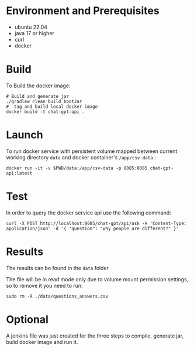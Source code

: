 # Environment and Prerequisites
- ubuntu 22.04
- java 17 or higher
- curl
- docker

# Build

To Build the docker image:

```
# Build and generate jar
./gradlew clean build bootJar
#  tag and build local docker image
docker build -t chat-gpt-api .
```

# Launch

To run docker service with persistent volume mapped between current working directory ```data``` and docker container's ```/app/csv-data``` :

```
docker run -it -v $PWD/data:/app/csv-data -p 8085:8085 chat-gpt-api:latest
```

# Test 

In order to query the docker service api use the following command:

```
curl -X POST http://localhost:8085/chat-gpt/api/ask -H 'Content-Type: application/json' -d '{ "question": "why people are different?" }'
```

# Results

The results can be found in the ```data``` folder

The file will be in read mode only due to volume mount permission settings, so to remove it you need to run:

```
sudo rm -R ./data/questions_answers.csv
```


# Optional 

A jenkins file was just created for the three steps to compile, generate jar, build docker image and run it.


